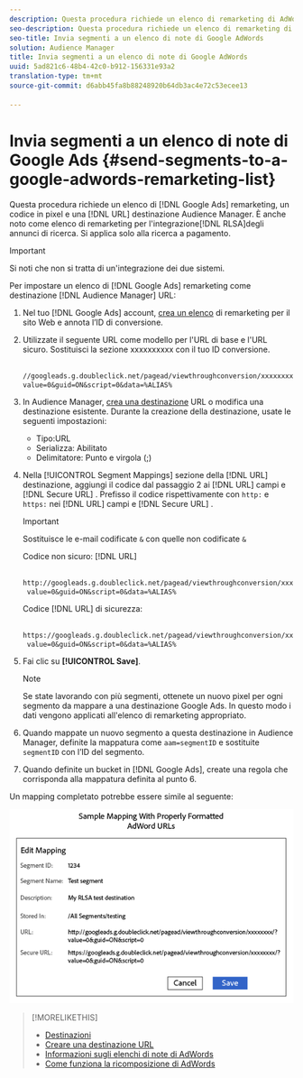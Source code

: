 ```yaml
---
description: Questa procedura richiede un elenco di remarketing di AdWords, un codice in pixel e una destinazione URL di Audience Manager. È anche noto come elenco di remarketing per l'integrazione di Search ads (RLSA). Si applica solo alla ricerca a pagamento.
seo-description: Questa procedura richiede un elenco di remarketing di AdWords, un codice in pixel e una destinazione URL di Audience Manager. È anche noto come elenco di remarketing per l'integrazione di Search ads (RLSA). Si applica solo alla ricerca a pagamento.
seo-title: Invia segmenti a un elenco di note di Google AdWords
solution: Audience Manager
title: Invia segmenti a un elenco di note di Google AdWords
uuid: 5ad821c6-48b4-42c0-b912-156331e93a2
translation-type: tm+mt
source-git-commit: d6abb45fa8b88248920b64db3ac4e72c53ecee13

---
```



# Invia segmenti a un elenco di note di Google Ads {#send-segments-to-a-google-adwords-remarketing-list}

Questa procedura richiede un elenco di [!DNL Google Ads] remarketing, un codice in pixel e una [!DNL URL] destinazione Audience Manager. È anche noto come elenco di remarketing per l'integrazione[!DNL RLSA]degli annunci di ricerca. Si applica solo alla ricerca a pagamento.

>[!IMPORTANT]
>Si noti che non si tratta di un'integrazione dei due sistemi.

Per impostare un elenco di [!DNL Google Ads] remarketing come destinazione [!DNL Audience Manager] URL:

1. Nel tuo [!DNL Google Ads] account, [crea un elenco](https://support.google.com/adwords/answer/2454064?hl=en) di remarketing per il sito Web e annota l’ID di conversione.
1. Utilizzate il seguente URL come modello per l'URL di base e l'URL sicuro. Sostituisci la sezione xxxxxxxxxx con il tuo ID conversione.

   ```
    //googleads.g.doubleclick.net/pagead/viewthroughconversion/xxxxxxxx/?value=0&guid=ON&script=0&data=%ALIAS%
   ```

1. In Audience Manager, [crea una destinazione](../../features/destinations/create-url-destination.md) URL o modifica una destinazione esistente. Durante la creazione della destinazione, usate le seguenti impostazioni:
   * Tipo:URL
   * Serializza: Abilitato
   * Delimitatore: Punto e virgola (;)

1. Nella [!UICONTROL Segment Mappings] sezione della [!DNL URL] destinazione, aggiungi il codice dal passaggio 2 ai [!DNL URL] campi e [!DNL Secure URL] . Prefisso il codice rispettivamente con `http:` e `https:` nei [!DNL URL] campi e [!DNL Secure URL] .

   >[!IMPORTANT]
   >
   >Sostituisce le e-mail codificate `&` con quelle non codificate `&`

   Codice non sicuro: [!DNL URL]

   ```
    http://googleads.g.doubleclick.net/pagead/viewthroughconversion/xxxxxxxx/?
    value=0&guid=ON&script=0&data=%ALIAS%
   ```

   Codice [!DNL URL] di sicurezza:

   ```
    https://googleads.g.doubleclick.net/pagead/viewthroughconversion/xxxxxxxx/?
    value=0&guid=ON&script=0&data=%ALIAS%
   ```

1. Fai clic su **[!UICONTROL Save]**.

   >[!NOTE]
   >
   >Se state lavorando con più segmenti, ottenete un nuovo pixel per ogni segmento da mappare a una destinazione Google Ads. In questo modo i dati vengono applicati all'elenco di remarketing appropriato.

1. Quando mappate un nuovo segmento a questa destinazione in Audience Manager, definite la mappatura come `aam=segmentID` e sostituite `segmentID` con l’ID del segmento.
1. Quando definite un bucket in [!DNL Google Ads], create una regola che corrisponda alla mappatura definita al punto 6.

Un mapping completato potrebbe essere simile al seguente:

![](../assets/rlsa_mapping.png)

>[!MORELIKETHIS]
>
>* [Destinazioni](../../features/destinations/destinations.md)
>* [Creare una destinazione URL](../../features/destinations/create-url-destination.md)
>* [Informazioni sugli elenchi di note di AdWords](https://support.google.com/adwords/answer/2472738)
>* [Come funziona la ricomposizione di AdWords](https://support.google.com/adwords/answer/2454000)

